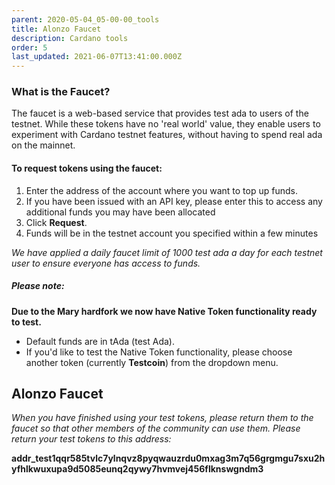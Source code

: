```yaml
---
parent: 2020-05-04_05-00-00_tools
title: Alonzo Faucet
description: Cardano tools
order: 5
last_updated: 2021-06-07T13:41:00.000Z
---
```


### What is the Faucet?

The faucet is a web-based service that provides test ada to users of the testnet. While these tokens have no 'real world' value, they enable users to experiment with Cardano testnet features, without having to spend real ada on the mainnet.

#### To request tokens using the faucet:

1. Enter the address of the account where you want to top up funds.
1. If you have been issued with an API key, please enter this to access any additional funds you may have been allocated
1. Click **Request**.
1. Funds will be in the testnet account you specified within a few minutes

_We have applied a daily faucet limit of 1000 test ada a day for each testnet user to ensure everyone has access to funds._

##### Please note:

**Due to the Mary hardfork we now have Native Token functionality ready to test.**

- Default funds are in tAda (test Ada).
- If you'd like to test the Native Token functionality, please choose another token (currently **Testcoin**) from the dropdown menu.

## Alonzo Faucet

<!-- include components/AlonzoFaucet -->

_When you have finished using your test tokens, please return them to the faucet so that other members of the community can use them. Please return your test tokens to this address:_

**addr_test1qqr585tvlc7ylnqvz8pyqwauzrdu0mxag3m7q56grgmgu7sxu2hyfhlkwuxupa9d5085eunq2qywy7hvmvej456flknswgndm3**
